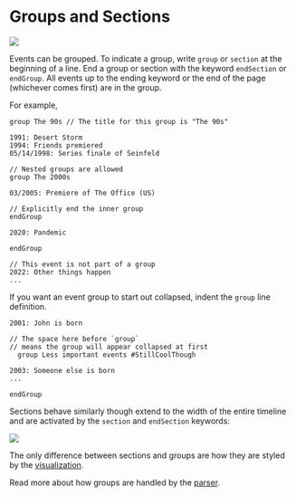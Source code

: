 # Groups and Sections

![](/images/groups.gif)

Events can be grouped. To indicate a group, write `group` or `section` at the beginning of a line. End a group or section with the keyword `endSection` or `endGroup`. All events up to the ending keyword or the end of the page (whichever comes first) are in the group.

For example,

```
group The 90s // The title for this group is "The 90s"

1991: Desert Storm
1994: Friends premiered
05/14/1998: Series finale of Seinfeld

// Nested groups are allowed
group The 2000s

03/2005: Premiere of The Office (US)

// Explicitly end the inner group
endGroup

2020: Pandemic

endGroup

// This event is not part of a group
2022: Other things happen
...

```

If you want an event group to start out collapsed, indent the `group` line definition.

```
2001: John is born

// The space here before `group`
// means the group will appear collapsed at first
  group Less important events #StillCoolThough

2003: Someone else is born
...

endGroup
```

Sections behave similarly though extend to the width of the entire timeline and are activated by the `section` and `endSection` keywords:

![](/images/sections.gif)

The only difference between sections and groups are how they are styled by the [visualization](/visualizations).

Read more about how groups are handled by the [parser](/parser/playground).
